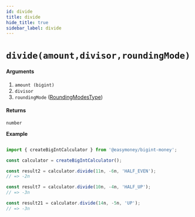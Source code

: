 ```yaml
---
id: divide
title: divide
hide_title: true
sidebar_label: divide
---
```


# `divide(amount,divisor,roundingMode)`

#### Arguments

1. `amount (bigint)` 
2. `divisor`
2. `roundingMode` ([RoundingModesType](Description.md#roundingmodestype))

#### Returns

`number`


**Example**

```js

import { createBigIntCalculator } from '@easymoney/bigint-money';

const calculator = createBigIntCalculator();

const result2 = calculator.divide(11n, -6n, 'HALF_EVEN');
// => -2n

const result7 = calculator.divide(10n, -4n, 'HALF_UP');
// => -3n

const result21 = calculator.divide(14n, -5n, 'UP');
// => -3n

```